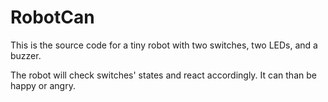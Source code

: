 # RobotCan

This is the source code for a tiny robot with two switches, two LEDs, and a buzzer.

The robot will check switches' states and react accordingly. It can than be happy or angry. 
